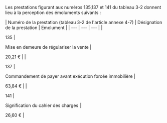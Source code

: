 Les prestations figurant aux numéros 135,137 et 141 du tableau 3-2 donnent lieu à la perception des émoluments suivants :

| Numéro de
la prestation (tableau 3-2 de l'article annexe 4-7) |
Désignation de la prestation |
Emolument |
| --- | --- | --- |
|

135 |

Mise en demeure de régulariser la vente |

20,21 € |
|

137 |

Commandement de payer avant exécution forcée immobilière |

63,84 € |
|

141 |

Signification du cahier des charges |

26,60 € |
